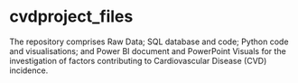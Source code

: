 # cvdproject_files
The repository comprises Raw Data; SQL database and code; Python code and visualisations; and Power BI document and PowerPoint Visuals
for the investigation of factors contributing to Cardiovascular Disease (CVD) incidence.

